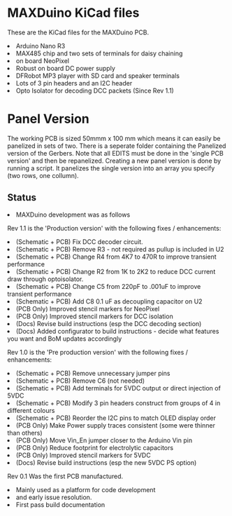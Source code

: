 # MAXDuino KiCad files
These are the KiCad files for the MAXDuino PCB.

<Li> Arduino Nano R3
<li> MAX485 chip and two sets of terminals for daisy chaining
<li> on board NeoPixel
<Li> Robust on board DC power supply
<Li> DFRobot MP3 player with SD card and speaker terminals
<li> Lots of 3 pin headers and an I2C header
<Li> Opto Isolator for decoding DCC packets (Since Rev 1.1)

# Panel Version
The working PCB is sized 50mmm x 100 mm which means it can easily be panelized in sets of two.
There is a seperate folder containing the Panelized version of the Gerbers.
Note that all EDITS must be done in the 'single PCB version' and then be repanelized. 
Creating a new panel version is done by running a script.
It panelizes the single version into an array you specify (two rows, one collumn).  

## Status
<li>  MAXDuino development was as follows 

Rev 1.1 is the 'Production version' with the following fixes / enhancements:
<Li> (Schematic + PCB) Fix DCC decoder circuit.
<Li> (Schematic + PCB) Remove R3 - not required as pullup is included in U2
<Li> (Schematic + PCB) Change R4 from 4K7 to 470R to improve transient performance
<Li> (Schematic + PCB) Change R2 from 1K to 2K2 to reduce DCC current draw through optoisolator.
<Li> (Schematic + PCB) Change C5 from 220pF to .001uF  to improve transient performance
<Li> (Schematic + PCB) Add C8 0.1 uF as decoupling capacitor on U2
<Li> (PCB Only) Improved stencil markers for NeoPixel
<Li> (PCB Only) Improved stencil markers for DCC isolation
<Li> (Docs) Revise build instructions (esp the DCC decoding section)
<Li> (Docs) Added configurator to build instructions - decide what features you want and BoM updates accordingly

Rev 1.0 is the 'Pre production version' with the following fixes / enhancements:
<Li> (Schematic + PCB) Remove unnecessary jumper pins
<Li> (Schematic + PCB) Remove C6 (not needed)
<Li> (Schematic + PCB) Add terminals for 5VDC output or direct injection of 5VDC
<Li> (Schematic + PCB) Modify 3 pin headers construct from groups of 4 in different colours
<Li> (Schematic + PCB) Reorder the I2C pins to match OLED display order
<LI> (PCB Only) Make Power supply traces consistent (some were thinner than others)
<LI> (PCB Only) Move Vin_En jumper closer to the Arduino Vin pin
<Li> (PCB Only) Reduce footprint for electrolytic capacitors
<Li> (PCB Only) Improved stencil markers for 5VDC
<Li> (Docs) Revise build instructions (esp the new 5VDC PS option)

Rev 0.1 Was the first PCB manufactured. 
<Li> Mainly used as a platform for code development
<Li> and early issue resolution.
<Li> First pass build documentation
